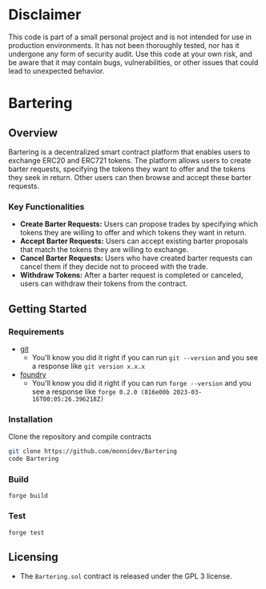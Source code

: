 # Disclaimer

This code is part of a small personal project and is not intended for use in production environments. It has not been thoroughly tested, nor has it undergone any form of security audit. Use this code at your own risk, and be aware that it may contain bugs, vulnerabilities, or other issues that could lead to unexpected behavior.

# Bartering

## Overview
Bartering is a decentralized smart contract platform that enables users to exchange ERC20 and ERC721 tokens. The platform allows users to create barter requests, specifying the tokens they want to offer and the tokens they seek in return. Other users can then browse and accept these barter requests.

### Key Functionalities
- **Create Barter Requests:** Users can propose trades by specifying which tokens they are willing to offer and which tokens they want in return.
- **Accept Barter Requests:** Users can accept existing barter proposals that match the tokens they are willing to exchange.
- **Cancel Barter Requests:** Users who have created barter requests can cancel them if they decide not to proceed with the trade.
- **Withdraw Tokens:** After a barter request is completed or canceled, users can withdraw their tokens from the contract.

## Getting Started

### Requirements

- [git](https://git-scm.com/book/en/v2/Getting-Started-Installing-Git)
  - You'll know you did it right if you can run `git --version` and you see a response like `git version x.x.x`
- [foundry](https://getfoundry.sh/)
  - You'll know you did it right if you can run `forge --version` and you see a response like `forge 0.2.0 (816e00b 2023-03-16T00:05:26.396218Z)`

### Installation

Clone the repository and compile contracts
```bash 
git clone https://github.com/monnidev/Bartering
code Bartering
```

### Build

```
forge build
```

### Test

```
forge test
```

## Licensing
- The `Bartering.sol` contract is released under the GPL 3 license.
